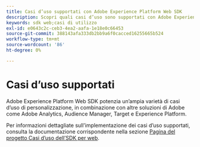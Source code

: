 ```yaml
---
title: Casi d’uso supportati con Adobe Experience Platform Web SDK
description: Scopri quali casi d’uso sono supportati con Adobe Experience Platform Web SDK.
keywords: sdk web;casi di utilizzo
exl-id: e0643c2c-ceb3-4ea2-aafa-1e18e0c66453
source-git-commit: 388143afa333db2bb9a6f0cacced16255665b524
workflow-type: tm+mt
source-wordcount: '86'
ht-degree: 0%

---
```


# Casi d’uso supportati

Adobe Experience Platform Web SDK potenzia un’ampia varietà di casi d’uso di personalizzazione, in combinazione con altre soluzioni di Adobe come Adobe Analytics, Audience Manager, Target e Experience Platform.

Per informazioni dettagliate sull’implementazione dei casi d’uso supportati, consulta la documentazione corrispondente nella sezione [Pagina del progetto Casi d’uso dell’SDK per web](https://github.com/orgs/adobe/projects/18/views/1).
